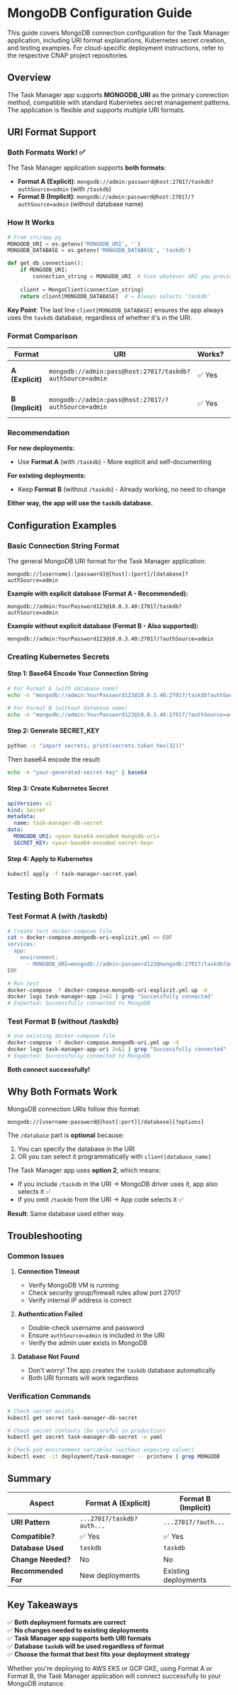 # MongoDB Configuration Guide

This guide covers MongoDB connection configuration for the Task Manager application, including URI format explanations, Kubernetes secret creation, and testing examples. For cloud-specific deployment instructions, refer to the respective CNAP project repositories.

## Overview

The Task Manager app supports **MONGODB_URI** as the primary connection method, compatible with standard Kubernetes secret management patterns. The application is flexible and supports multiple URI formats.

## URI Format Support

### Both Formats Work! ✅

The Task Manager application supports **both formats**:
- **Format A (Explicit)**: `mongodb://admin:password@host:27017/taskdb?authSource=admin` (with `/taskdb`)
- **Format B (Implicit)**: `mongodb://admin:password@host:27017/?authSource=admin` (without database name)

### How It Works

```python
# From src/app.py
MONGODB_URI = os.getenv('MONGODB_URI', '')
MONGODB_DATABASE = os.getenv('MONGODB_DATABASE', 'taskdb')

def get_db_connection():
    if MONGODB_URI:
        connection_string = MONGODB_URI  # Uses whatever URI you provide
        
    client = MongoClient(connection_string)
    return client[MONGODB_DATABASE]  # ← Always selects 'taskdb'
```

**Key Point**: The last line `client[MONGODB_DATABASE]` ensures the app always uses the `taskdb` database, regardless of whether it's in the URI.

### Format Comparison

| Format | URI | Works? | How |
|--------|-----|--------|-----|
| **A (Explicit)** | `mongodb://admin:pass@host:27017/taskdb?authSource=admin` | ✅ Yes | MongoDB driver connects to `taskdb` from URI |
| **B (Implicit)** | `mongodb://admin:pass@host:27017/?authSource=admin` | ✅ Yes | App code selects `taskdb` via `client[MONGODB_DATABASE]` |

### Recommendation

**For new deployments:**
- Use **Format A** (with `/taskdb`) - More explicit and self-documenting

**For existing deployments:**
- Keep **Format B** (without `/taskdb`) - Already working, no need to change

**Either way, the app will use the `taskdb` database.**

## Configuration Examples

### Basic Connection String Format

The general MongoDB URI format for the Task Manager application:

```
mongodb://[username]:[password]@[host]:[port]/[database]?authSource=admin
```

**Example with explicit database (Format A - Recommended):**
```
mongodb://admin:YourPassword123@10.0.3.40:27017/taskdb?authSource=admin
```

**Example without explicit database (Format B - Also supported):**
```
mongodb://admin:YourPassword123@10.0.3.40:27017/?authSource=admin
```

### Creating Kubernetes Secrets

#### Step 1: Base64 Encode Your Connection String

```bash
# For Format A (with database name)
echo -n "mongodb://admin:YourPassword123@10.0.3.40:27017/taskdb?authSource=admin" | base64

# For Format B (without database name)
echo -n "mongodb://admin:YourPassword123@10.0.3.40:27017/?authSource=admin" | base64
```

#### Step 2: Generate SECRET_KEY

```bash
python -c "import secrets; print(secrets.token_hex(32))"
```

Then base64 encode the result:
```bash
echo -n "your-generated-secret-key" | base64
```

#### Step 3: Create Kubernetes Secret

```yaml
apiVersion: v1
kind: Secret
metadata:
  name: task-manager-db-secret
data:
  MONGODB_URI: <your-base64-encoded-mongodb-uri>
  SECRET_KEY: <your-base64-encoded-secret-key>
```

#### Step 4: Apply to Kubernetes

```bash
kubectl apply -f task-manager-secret.yaml
```

## Testing Both Formats

### Test Format A (with /taskdb)

```bash
# Create test docker-compose file
cat > docker-compose.mongodb-uri-explicit.yml << EOF
services:
  app:
    environment:
      - MONGODB_URI=mongodb://admin:password123@mongodb:27017/taskdb?authSource=admin
EOF

# Run test
docker-compose -f docker-compose.mongodb-uri-explicit.yml up -d
docker logs task-manager-app 2>&1 | grep "Successfully connected"
# Expected: Successfully connected to MongoDB
```

### Test Format B (without /taskdb)

```bash
# Use existing docker-compose file
docker-compose -f docker-compose.mongodb-uri.yml up -d
docker logs task-manager-app-uri 2>&1 | grep "Successfully connected"
# Expected: Successfully connected to MongoDB
```

**Both connect successfully!**

## Why Both Formats Work

MongoDB connection URIs follow this format:
```
mongodb://[username:password@]host[:port][/database][?options]
```

The `/database` part is **optional** because:
1. You can specify the database in the URI
2. OR you can select it programmatically with `client[database_name]`

The Task Manager app uses **option 2**, which means:
- If you include `/taskdb` in the URI → MongoDB driver uses it, app also selects it ✅
- If you omit `/taskdb` from the URI → App code selects it ✅

**Result**: Same database used either way.

## Troubleshooting

### Common Issues

1. **Connection Timeout**
   - Verify MongoDB VM is running
   - Check security group/firewall rules allow port 27017
   - Verify internal IP address is correct

2. **Authentication Failed**
   - Double-check username and password
   - Ensure `authSource=admin` is included in the URI
   - Verify the admin user exists in MongoDB

3. **Database Not Found**
   - Don't worry! The app creates the `taskdb` database automatically
   - Both URI formats will work regardless

### Verification Commands

```bash
# Check secret exists
kubectl get secret task-manager-db-secret

# Check secret contents (be careful in production)
kubectl get secret task-manager-db-secret -o yaml

# Check pod environment variables (without exposing values)
kubectl exec -it deployment/task-manager -- printenv | grep MONGODB
```

## Summary

| Aspect | Format A (Explicit) | Format B (Implicit) |
|--------|----------|----------|
| **URI Pattern** | `...27017/taskdb?auth...` | `...27017/?auth...` |
| **Compatible?** | ✅ Yes | ✅ Yes |
| **Database Used** | `taskdb` | `taskdb` |
| **Change Needed?** | No | No |
| **Recommended For** | New deployments | Existing deployments |

## Key Takeaways

✅ **Both deployment formats are correct**  
✅ **No changes needed to existing deployments**  
✅ **Task Manager app supports both URI formats**  
✅ **Database `taskdb` will be used regardless of format**  
✅ **Choose the format that best fits your deployment strategy**

Whether you're deploying to AWS EKS or GCP GKE, using Format A or Format B, the Task Manager application will connect successfully to your MongoDB instance.